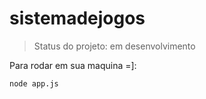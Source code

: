 # sistemadejogos

>Status do projeto: em desenvolvimento
>
Para rodar em sua maquina =]:
```
node app.js
```

